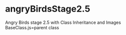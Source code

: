 # angryBirdsStage2.5
Angry Birds stage 2.5 with Class Inheritance and Images
BaseClass.js=parent class
